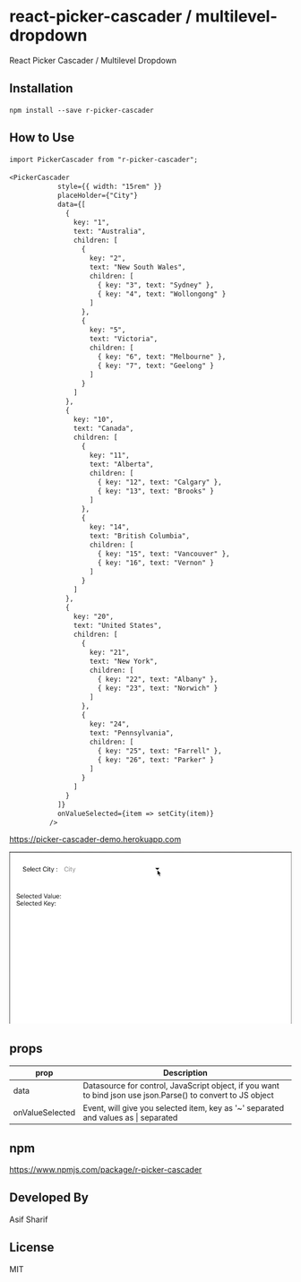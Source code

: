 # react-picker-cascader / multilevel-dropdown

React Picker Cascader / Multilevel  Dropdown

## Installation

```
npm install --save r-picker-cascader
```

## How to Use

```
import PickerCascader from "r-picker-cascader";

<PickerCascader
            style={{ width: "15rem" }}
            placeHolder={"City"}
            data={[
              {
                key: "1",
                text: "Australia",
                children: [
                  {
                    key: "2",
                    text: "New South Wales",
                    children: [
                      { key: "3", text: "Sydney" },
                      { key: "4", text: "Wollongong" }
                    ]
                  },
                  {
                    key: "5",
                    text: "Victoria",
                    children: [
                      { key: "6", text: "Melbourne" },
                      { key: "7", text: "Geelong" }
                    ]
                  }
                ]
              },
              {
                key: "10",
                text: "Canada",
                children: [
                  {
                    key: "11",
                    text: "Alberta",
                    children: [
                      { key: "12", text: "Calgary" },
                      { key: "13", text: "Brooks" }
                    ]
                  },
                  {
                    key: "14",
                    text: "British Columbia",
                    children: [
                      { key: "15", text: "Vancouver" },
                      { key: "16", text: "Vernon" }
                    ]
                  }
                ]
              },
              {
                key: "20",
                text: "United States",
                children: [
                  {
                    key: "21",
                    text: "New York",
                    children: [
                      { key: "22", text: "Albany" },
                      { key: "23", text: "Norwich" }
                    ]
                  },
                  {
                    key: "24",
                    text: "Pennsylvania",
                    children: [
                      { key: "25", text: "Farrell" },
                      { key: "26", text: "Parker" }
                    ]
                  }
                ]
              }
            ]}
            onValueSelected={item => setCity(item)}
          />
```

https://picker-cascader-demo.herokuapp.com

![demo](https://raw.githubusercontent.com/asifsha/r-cascader-demo/master/demo/demo.gif)

## props

| prop | Description |
| --- | --- |
| data | Datasource for control, JavaScript object, if you want to bind json use json.Parse() to convert to JS object |
| onValueSelected | Event, will give you selected item, key as '~' separated and values as \| separated |


## npm
https://www.npmjs.com/package/r-picker-cascader

## Developed By
Asif Sharif

## License
MIT

